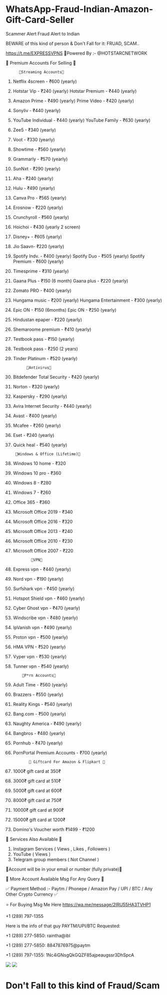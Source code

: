 # WhatsApp-Fraud-Indian-Amazon-Gift-Card-Seller
Scammer Alert Fraud Alert to Indian

BEWARE of this kind of person & Don't Fall for it: FRUAD, SCAM..

https://t.me/EXPRESSVPNS
🧵Powered By :- @HOTSTARCNETWORK

🔰 Premium Accounts For Selling 🔰

          💢Streaming Accounts💢
1. Netflix 4screen - ₹600 (yearly) 
2. Hotstar Vip - ₹240 (yearly)
    Hotstar Premium - ₹440 (yearly) 
3. Amazon Prime - ₹490 (yearly) 
    Prime Video - ₹420 (yearly) 
4. Sonyliv - ₹440 (yearly) 
5. YouTube Individual - ₹440 (yearly) 
     YouTube Family - ₹630 (yearly) 
6. Zee5 - ₹340 (yearly) 
7. Voot - ₹330 (yearly) 
8. Showtime - ₹560 (yearly) 
9. Grammarly - ₹570 (yearly) 
10. SunNxt - ₹290 (yearly) 
11. Aha - ₹240 (yearly) 
12. Hulu - ₹490 (yearly) 
13. Canva Pro - ₹565 (yearly) 
14. Erosnow - ₹220 (yearly) 
15. Crunchyroll - ₹560 (yearly) 
16. Hoichoi - ₹430 (yearly 2 screen) 
17. Disney+ - ₹605 (yearly) 
18. Jio Saavn-  ₹220 (yearly) 
19. Spotify Indv. - ₹400 (yearly) 
       Spotify Duo - ₹505 (yearly) 
       Spotify Premium - ₹600 (yearly)
20. Timesprime - ₹310 (yearly) 
21. Gaana Plus - ₹150 (6 month) 
       Gaana plus - ₹220 (yearly) 
22. Zomato PRO - ₹400 (yearly) 
24. Hungama music - ₹200 (yearly) 
       Hungama Entertainment - ₹300 (yearly) 
25. Epic ON - ₹150 (6months) 
       Epic ON - ₹250 (yearly) 
26. Hindustan epaper - ₹220 (yearly) 
27. Shemaroome premium - ₹410 (yearly) 
28. Testbook pass - ₹150 (yearly) 
29. Testbook pass - ₹250 (2 years) 
30. Tinder Platinum - ₹520 (yearly) 

              💢Antivirus💢
1. Bitdefender Total Security - ₹420 (yearly) 
2. Norton - ₹320 (yearly) 
3. Kaspersky - ₹290 (yearly) 
4. Avira Internet Security - ₹440 (yearly) 
5. Avast - ₹400 (yearly)
6. Mcafee - ₹260 (yearly) 
7. Eset - ₹240 (yearly) 
8. Quick heal - ₹540 (yearly) 

        💢Windows & Office (Lifetime)💢 
1. Windows 10 home - ₹320
2. Windows 10 pro - ₹360
3. Windows 8 - ₹280
4. Windows 7 - ₹260
5. Office 365 - ₹360
6. Microsoft Office 2019 - ₹340
7. Microsoft Office 2016 - ₹320
8. Microsoft Office 2013 - ₹240
9. Microsoft Office 2010 - ₹230
10. Microsoft Office 2007 - ₹220

                💢VPN💢
1. Express vpn - ₹440 (yearly) 
2. Nord vpn - ₹190 (yearly)  
3. Surfshark vpn - ₹450 (yearly) 
4. Hotspot Shield vpn - ₹460 (yearly) 
5. Cyber Ghost vpn - ₹470 (yearly) 
6. Windscribe vpn - ₹480 (yearly) 
7. IpVanish vpn - ₹490 (yearly) 
8. Proton vpn - ₹500 (yearly) 
9. HMA VPN - ₹520 (yearly) 
10. Vyper vpn - ₹530 (yearly) 
11. Tunner vpn - ₹540 (yearly) 

            💢P*rn Accounts💢
1. Adult Time - ₹560 (yearly) 
2. Brazzers - ₹550 (yearly) 
3. Reality Kings - ₹540 (yearly) 
4. Bang.com - ₹500 (yearly) 
5. Naughty America - ₹490 (yearly)
6. Bangbros - ₹480 (yearly) 
7. Pornhub - ₹470 (yearly) 
8. PornPortal Premium Accounts - ₹700 (yearly) 

              💢 Giftcard For Amazon & Flipkart 💢
1. 1000₹ gift card at 350₹
2. 3000₹ gift card at 510₹
3. 5000₹ gift card at 600₹
4. 8000₹ gift card at 750₹
5. 10000₹ gift card at 900₹
6. 15000₹ gift card at 1200₹
7. Domino's Voucher worth ₹1499 - ₹1200

💢 Services Also Available 💢
1. Instagram Services ( Views , Likes , Followers ) 
2. YouTube ( Views ) 
3. Telegram group members ( Not Channel )

💢Account will be in your email or number (fully private)💢

🧬 More Account Available Msg For Any Query 🧬

✅ Payment Method :- Paytm / Phonepe / Amazon Pay / UPI / BTC / Any Other Crypto Currency ✅

⭐️ For Buying Msg Me Here https://wa.me/message/2IRU55HA3TVHP1

+1 (289) 797-1355

Here is the info of that guy
PAYTM/UPI/BTC Requested: 

+1 (289) 277-5850: raintha@ibl

+1 (289) 277-5850: 8847876975@paytm

+1 (289) 797-1355: 1Nc4iGNsgQkGQZF85ajpeaugssr3DhSpcA

<img src="https://i.imgur.com/GPvjYhY.jpg" />
<img src="https://i.imgur.com/VatjwzM.jpg" />

# Don't Fall to this kind of Fraud/Scam
